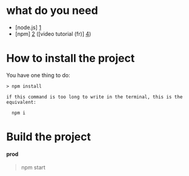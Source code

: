 # what do you need

 * [node.js] [1]
 * [npm] [2] ([video tutorial (fr)] [4])


# How to install the project

You have one thing to do:

    > npm install

    if this command is too long to write in the terminal, this is the equivalent:

      npm i

# Build the project

#### prod
   > npm start


 [1]: https://nodejs.org/en/                        "node.js"
 [2]: https://www.npmjs.com/                        "npm"
 [3]: https://www.npmjs.com/package/typings         "typings"
 [4]: https://www.youtube.com/watch?v=53U0TBKFwUw   "video tutorial"
